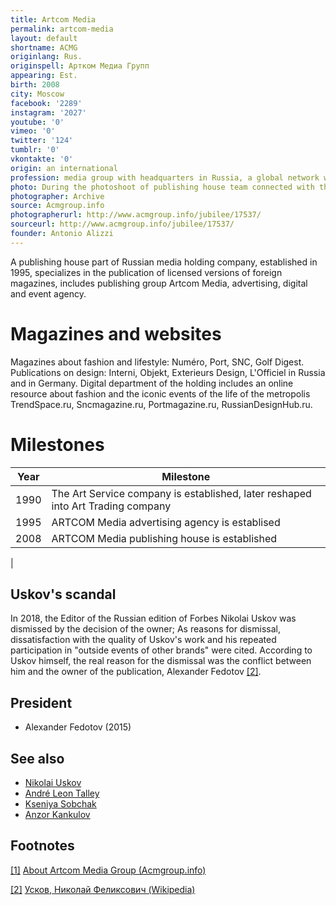 ```yaml
---
title: Artcom Media
permalink: artcom-media
layout: default
shortname: ACMG
originlang: Rus.
originspell: Артком Медиа Групп
appearing: Est.
birth: 2008
city: Moscow
facebook: '2289'
instagram: '2027'
youtube: '0'
vimeo: '0'
twitter: '124'
tumblr: '0'
vkontakte: '0'
origin: an international
profession: media group with headquarters in Russia, a global network which operates in Italy, Germany and France
photo: During the photoshoot of publishing house team connected with the10th anniversary of the ACMG
photographer: Archive
source: Acmgroup.info
photographerurl: http://www.acmgroup.info/jubilee/17537/
sourceurl: http://www.acmgroup.info/jubilee/17537/
founder: Antonio Alizzi
---
```


A publishing house part of Russian media holding company, established in 1995, specializes in the publication of licensed versions of foreign magazines, includes publishing group Artcom Media, advertising, digital and event agency.


# Magazines and websites

Magazines about fashion and lifestyle:  Numéro, Port, SNC, Golf Digest. Publications on design: Interni, Objekt, Exterieurs Design, L'Officiel in Russia and in Germany. Digital department of the holding includes an online resource about fashion and the iconic events of the life of the metropolis TrendSpace.ru, Sncmagazine.ru, Portmagazine.ru, RussianDesignHub.ru.

# Milestones

|Year|Milestone|
|-|-|
|1990|The Art Service company is established, later reshaped into Art Trading company|
|1995|ARTCOM Media advertising agency is establised|
|2008|ARTCOM Media publishing house is established
|

## Uskov's scandal

In 2018, the Editor of the Russian edition of Forbes Nikolai Uskov was dismissed by the decision of the owner; As reasons for dismissal, dissatisfaction with the quality of Uskov's work and his repeated participation in "outside events of other brands" were cited. According to Uskov himself, the real reason for the dismissal was the conflict between him and the owner of the publication, Alexander Fedotov <span id="a2">[\[2\]](#f2)</span>.

## President

+ Alexander Fedotov (2015)

## See also

- [Nikolai Uskov](uskov-nikolay)
- [André Leon Talley](andre-leon-talley)
- [Kseniya Sobchak](kseniya-sobchak)
- [Anzor Kankulov](anzor-kankulov)

## Footnotes

[[1]](#a1) <span id="f1"></span> [About Artcom Media Group (Acmgroup.info)](http://www.acmgroup.info/eng/about/)

[[2]](#a2) <span id="f2"></span> [Усков, Николай Феликсович (Wikipedia)](https://ru.wikipedia.org/wiki/%D0%A3%D1%81%D0%BA%D0%BE%D0%B2,_%D0%9D%D0%B8%D0%BA%D0%BE%D0%BB%D0%B0%D0%B9_%D0%A4%D0%B5%D0%BB%D0%B8%D0%BA%D1%81%D0%BE%D0%B2%D0%B8%D1%87)
